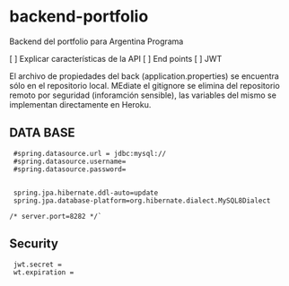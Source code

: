 # backend-portfolio
Backend del portfolio para Argentina Programa

[ ] Explicar características de la API
[ ] End points
[ ] JWT

El archivo de propiedades del back (application.properties) se encuentra sólo en el repositorio local. MEdiate el gitignore se elimina del repositorio remoto por seguridad (inforamción sensible), las variables del mismo se implementan directamente en Heroku.

## DATA BASE
~~~
 #spring.datasource.url = jdbc:mysql://
 #spring.datasource.username=
 #spring.datasource.password=


 spring.jpa.hibernate.ddl-auto=update
 spring.jpa.database-platform=org.hibernate.dialect.MySQL8Dialect

/* server.port=8282 */`
~~~

## Security
~~~
 jwt.secret = 
 wt.expiration = 
~~~
